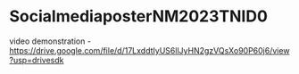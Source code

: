 # SocialmediaposterNM2023TNID0
video demonstration - https://drive.google.com/file/d/17LxddtIyUS6llJyHN2gzVQsXo90P60j6/view?usp=drivesdk
